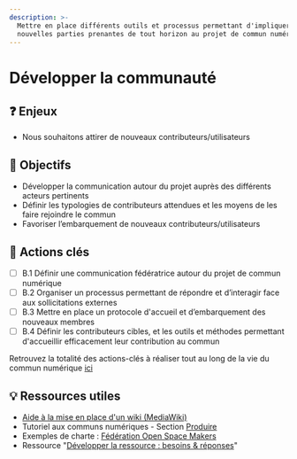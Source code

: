```yaml
---
description: >-
  Mettre en place différents outils et processus permettant d'impliquer de
  nouvelles parties prenantes de tout horizon au projet de commun numérique
---
```


# Développer la communauté

## ❓ Enjeux

* Nous souhaitons attirer de nouveaux contributeurs/utilisateurs

## 🎯 Objectifs

* Développer la communication autour du projet auprès des différents acteurs pertinents
* Définir les typologies de contributeurs attendues et les moyens de les faire rejoindre le commun
* Favoriser l’embarquement de nouveaux contributeurs/utilisateurs

## 📑 Actions clés

* [ ] B.1 Définir une communication fédératrice autour du projet de commun numérique
* [ ] B.2 Organiser un processus permettant de répondre et d’interagir face aux sollicitations externes
* [ ] B.3 Mettre en place un protocole d'accueil et d’embarquement des nouveaux membres
* [ ] B.4 Définir les contributeurs cibles, et les outils et méthodes permettant d'accueillir efficacement leur contribution au commun

Retrouvez la totalité des actions-clés à réaliser tout au long de la vie du commun numérique [ici](../../ressources/recapitulatif-des-actions-cles.md)

## 💡 Ressources utiles

* [Aide à la mise en place d'un wiki \(MediaWiki\)](https://fr.wikipedia.org/wiki/MediaWiki)
* Tutoriel aux communs numériques - Section [Produire](../03-produire.md)
* Exemples de charte : [Fédération Open Space Makers](https://www.federation-openspacemakers.com/fr/decouvrir/charte-federation/)
* Ressource "[Développer la ressource : besoins & réponses](../../ressources/developper-la-ressource-besoins-and-reponses/)"



